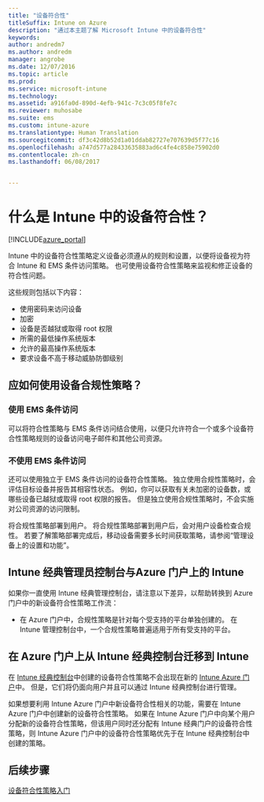 ```yaml
---
title: "设备符合性"
titleSuffix: Intune on Azure
description: "通过本主题了解 Microsoft Intune 中的设备符合性"
keywords: 
author: andredm7
ms.author: andredm
manager: angrobe
ms.date: 12/07/2016
ms.topic: article
ms.prod: 
ms.service: microsoft-intune
ms.technology: 
ms.assetid: a916fa0d-890d-4efb-941c-7c3c05f8fe7c
ms.reviewer: muhosabe
ms.suite: ems
ms.custom: intune-azure
ms.translationtype: Human Translation
ms.sourcegitcommit: df3c42d8b52d1a01ddab82727e707639d5f77c16
ms.openlocfilehash: a747d577a28433635883ad6c4fe4c858e75902d0
ms.contentlocale: zh-cn
ms.lasthandoff: 06/08/2017


---
```


# <a name="what-is-device-compliance-in-intune"></a>什么是 Intune 中的设备符合性？

[!INCLUDE[azure_portal](./includes/azure_portal.md)]

Intune 中的设备符合性策略定义设备必须遵从的规则和设置，以便将设备视为符合 Intune 和 EMS 条件访问策略。 也可使用设备符合性策略来监视和修正设备的符合性问题。 

这些规则包括以下内容：

- 使用密码来访问设备
- 加密
- 设备是否越狱或取得 root 权限
- 所需的最低操作系统版本
- 允许的最高操作系统版本
- 要求设备不高于移动威胁防御级别

<!---##  Concepts
Following are some terms and concepts that are useful to understanding how to use compliance policies.

### Device compliance requirements
Compliance requirements are essentially rules like requiring a device PIN or encryption that you can specify as required or not required for a compliance policy.

### Actions for noncompliance

You can specify what needs to happen when a device is determined as noncompliant. This can be a sequence of actions during a specific time.
When you specify these actions, Intune will automatically initiate them in the sequence you specify. See the following example of a sequence of
actions for a device that continues to be in the noncompliant status for
a week:

-   When the device is first determined to be non-compliant, an email with noncompliant notification is sent to the user.

-   3 days after initial noncompliance state, a follow up reminder is sent to the user.

-   5 days after initial noncompliance state, a final reminder with a notification that access to company resources will be blocked on the device in 2 days if the compliance issues are not remediated is sent to the user.

-   7 days after initial noncompliance state, access to company resources is blocked. This requires that you have conditional access policy that specifies that access from noncompliant devices should    be blocked for services such as Exchange and SharePoint.

### Grace Period

This is the time between when a device is first determined as
noncompliant to when access to company resources on that device is blocked. This time allows for time that the user has to resolve
compliance issues on the device. You can also use this time to create your action sequences to send notifications to the user before their access is blocked.

Remember that you need to implement conditional access policies in addition to compliance policies in order for access to company resources to be blocked.--->

##  <a name="how-should-i-use-a-device-compliance-policy"></a>应如何使用设备合规性策略？

### <a name="using-ems-conditional-access"></a>使用 EMS 条件访问
可以将符合性策略与 EMS 条件访问结合使用，以便只允许符合一个或多个设备符合性策略规则的设备访问电子邮件和其他公司资源。

### <a name="not-using-ems-conditional-access"></a>不使用 EMS 条件访问
还可以使用独立于 EMS 条件访问的设备符合性策略。
独立使用合规性策略时，会评估目标设备并报告其相容性状态。 例如，你可以获取有关未加密的设备数，或哪些设备已越狱或取得 root 权限的报告。 但是独立使用合规性策略时，不会实施对公司资源的访问限制。

将合规性策略部署到用户。 将合规性策略部署到用户后，会对用户设备检查合规性。 若要了解策略部署完成后，移动设备需要多长时间获取策略，请参阅“管理设备上的设置和功能”。

##  <a name="intune-classic-admin-console-vs-intune-on-the-azure-portal"></a>Intune 经典管理员控制台与Azure 门户上的 Intune

如果你一直使用 Intune 经典管理控制台，请注意以下差异，以帮助转换到 Azure 门户中的新设备符合性策略工作流：

-   在 Azure 门户中，合规性策略是针对每个受支持的平台单独创建的。 在 Intune 管理控制台中，一个合规性策略普遍适用于所有受支持的平台。

<!--- -   In the Azure portal, you have the ability to specify actions and notifications that are intiated when a device is determined to be noncompliant. This ability does not exist in the Intune admin console.

-   In the Azure portal, you can set a grace period to allow time for the end-user to get their device back to compliance status before they completely lose the ability to get company data on their device. This is not available in the Intune admin console.--->

##  <a name="migration-from-intune-classic-console-to-intune-on-the-azure-portal"></a>在 Azure 门户上从 Intune 经典控制台迁移到 Intune

在 [Intune 经典控制台](https://manage.microsoft.com)中创建的设备符合性策略不会出现在新的 [Intune Azure 门户](https://portal.azure.com)中。 但是，它们将仍面向用户并且可以通过 Intune 经典控制台进行管理。

如果想要利用 Intune Azure 门户中新设备符合性相关的功能，需要在 Intune Azure 门户中创建新的设备符合性策略。 如果在 Intune Azure 门户中向某个用户分配新的设备符合性策略，但该用户同时还分配有 Intune 经典门户的设备符合性策略，则 Intune Azure 门户中的设备符合性策略优先于在 Intune 经典控制台中创建的策略。

##  <a name="next-steps"></a>后续步骤

[设备符合性策略入门](device-compliance-get-started.md)


<!---### See also

Conditional access--->

